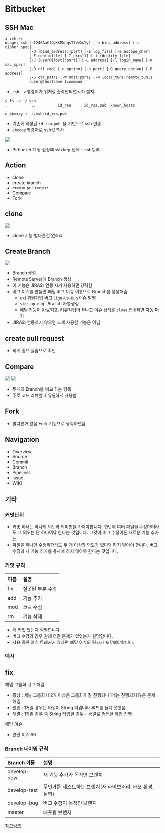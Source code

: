 # Bitbucket

## SSH Mac

```
$ ssh -v
usage: ssh [-1246AaCfGgKkMNnqsTtVvXxYy] [-b bind_address] [-c cipher_spec]
           [-D [bind_address:]port] [-E log_file] [-e escape_char]
           [-F configfile] [-I pkcs11] [-i identity_file]
           [-J [user@]host[:port]] [-L address] [-l login_name] [-m mac_spec]
           [-O ctl_cmd] [-o option] [-p port] [-Q query_option] [-R address]
           [-S ctl_path] [-W host:port] [-w local_tun[:remote_tun]]
           [user@]hostname [command]
```

* `ssh -v` 명령어가 위처럼 출력안되면 ssh 설치

```
$ ls -a ~/.ssh
.           ..          id_rsa      id_rsa.pub  known_hosts

$ pbcopy < ~/.ssh/id_rsa.pub
```
* 기존에 작성된 `id_rsa.pub `을 기반으로 ssh 인증
* `pbcopy` 명령어로 ssh값 복사

![](https://confluence.atlassian.com/bitbucket/files/304578655/755335794/1/1434638786771/add_ssh_key.png)


* Bitbucket 계정 설정에 ssh key 탭에ㅓ ssh등록

## Action
* clone
* create branch
* create pull requst
* Compare
* Fork

## clone
![](http://i.imgur.com/6gi8TGV.png)

* clone 기능 별다른건 없ㅇㅁ



## Create Branch
![](http://i.imgur.com/6gi8TGV.png)

* Branch 생성
* Remote Server에 Branch 생성
* 이 기능은 JIRA와 연동 시켜 사용하면 강력함
* 버그 이슈를 만들면 해당 버그 이슈 이름으로 Branch를 생성해줌
  * ex) 회원가입 버그 `Sign-Up-Bug` 이슈 발행
  * `Sign-Up-Bug ` Branch 자동생성
  * 해당 기능이 완료되고, 리뷰작업이 끝나고 이슈 상태를 `close` 변경하면 자동 머지
* JIRA와 연동하지 않으면 크게 사용할 기능은 아님

## create pull request
* 되게 중요 실습으로 확인


## Compare
![](http://i.imgur.com/6pbamVE.png)
![](http://i.imgur.com/pTK3jKK.png)
* 두개의 Branch를 비교 하는 항목
* 주로 코드 리뷰할때 유용하게 사용함

## Fork
* 별다른거 없음 Fork 기능으로 생각하면됨



## Navigation
* Overview
* Source
* Commit
* Branch
* Pipelines
* Issue
* WiKi

## 기타

### 커밋단위
* 커밋 하나는 하나의 의도와 의미만을 가져야합니다. 한번에 여러 파일을 수정하더라도 그 의도는 단 하나여야 한다는 것입니다. 그것이 버그 수정이든 새로운 기능 추가든
* 파일을 하나만 수정하더라도 두 개 이상의 의도가 있다면 하지 말아야 합니다. 버그 수정과 새 기능 추가를 동시에 하지 않아야 한다는 것입니다.

### 커밋 규칙
| 이름     | 설명     |
| :------ | :------- |
| fix    | 잘못된 부분 수정       |
| add       | 기능 추가       |
| mod       | 코드 수정       |
| rm       | 기능 삭제       |

* 왜 커밋 했는지 설명합니다.
* 버그 수정의 경우 원래 어떤 문제가 있었는지 설명합니다.
* 사용 중인 이슈 트래커가 있다면 해당 이슈의 링크가 포함해야합니다.

### 예시

## fix
채널 그룹화 버그 해결
   - 증상 : 채널 그룹화시 2개 이상은 그룹화가 잘 진행되나 1개는 진행되지 않은 문제 해결
   - 원인 : 1개일 경우는 타입이 String 타입이라 루프를 돌지 못했음
   - 해결 : 1개일 경우 즉 String 타입일 경우는 배열로 형변환 작업 진행

해당 이슈
* 연관 이슈 #6

### Branch 네이밍 규칙

| Branch 이름     | 설명     |
| :------------- | :------------- |
| develop-new       | 새 기능 추가가 목적인 브랜치       |
| develop-test       | 무언가를 테스트하는 브랜치(새 라이브러리, 배포 환경, 실험)       |
| develop-bug       | 버그 수정이 목적인 브랜치       |
| master       | 배포용 브랜치       |



[참고링크](https://confluence.atlassian.com/bitbucket/set-up-ssh-for-git-728138079.html)
